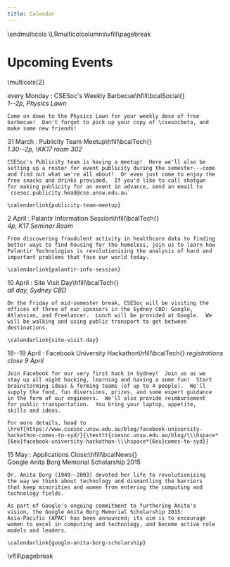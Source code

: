 ```yaml
---
title: Calendar
---
```


\endmulticols
\LRmulticolcolumns\vfill\pagebreak

Upcoming Events
===============

\multicols{2}

every Monday
:    CSESoc's Weekly Barbecue\hfill\bcalSocial{}  
     _1--2p, Physics Lawn_

    Come on down to the Physics Lawn for your weekly dose of free
    barbecue!  Don't forget to pick up your copy of \csesocbeta, and
    make some new friends!

31 March
:    Publicity Team Meetup\hfill\bcalTech{}  
    _1.30--2p, \KK17 room 302_

    CSESoc's Publicity team is having a meetup!  Here we'll also be
    setting up a roster for event publicity during the semester---come
    and find out what we're all about!  Or even just come to enjoy the
    free snacks and drinks provided.  If you'd like to call shotgun
    for making publicity for an event in advance, send an email to
    `csesoc.publicity.head@cse.unsw.edu.au`

    \calendarlink{publicity-team-meetup}

2 April
:    Palantir Information Session\hfill\bcalTech{}  
    _4p, K17 Seminar Room_

    From discovering fraudulent activity in healthcare data to finding
    better ways to find housing for the homeless, join us to learn how
    Palantir Technologies is revolutionising the analysis of hard and
    important problems that face our world today.

    \calendarlink{palantir-info-session}

10 April
:    Site Visit Day\hfill\bcalTech{}  
    _all day, Sydney CBD_

    On the Friday of mid-semester break, CSESoc will be visiting the
    offices of three of our sponsors in the Sydney CBD: Google,
    Atlassian, and Freelancer.  Lunch will be provided at Google.  We
    will be walking and using public transport to get between
    destinations.

    \calendarlink{site-visit-day}

18--19 April
:    Facebook University Hackathon\hfill\bcalTech{}
    _registrations close 9 April_

    Join Facebook for our very first hack in Sydney!  Join us as we
    stay up all night hacking, learning and having a some fun!  Start
    brainstorming ideas & forming teams (of up to 4 people).  We'll
    supply the food, fun diversions, prizes, and some expert guidance
    in the form of our engineers.  We'll also provide reimbursement
    for public transportation.  You bring your laptop, appetite,
    skills and ideas.

    For more details, head to  
    \href{https://www.csesoc.unsw.edu.au/blog/facebook-university-hackathon-comes-to-syd/}{\texttt{csesoc.unsw.edu.au/blog/\\\hspace*{6ex}facebook-university-hackathon-\\\hspace*{6ex}comes-to-syd}}

15 May
:    Applications Close:\hfill\bcalNews{}  
    Google Anita Borg Memorial Scholarship 2015

    Dr. Anita Borg (1949--2003) devoted her life to revolutionizing
    the way we think about technology and dismantling the barriers
    that keep minorities and women from entering the computing and
    technology fields.

    As part of Google's ongoing commitment to furthering Anita's
    vision, the Google Anita Borg Memorial Scholarship 2015:
    Asia-Pacific (APAC) has been announced; its aim is to encourage
    women to excel in computing and technology, and become active role
    models and leaders.

    \calendarlink{google-anita-borg-scholarship}

\vfill\pagebreak
